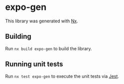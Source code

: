 # expo-gen

This library was generated with [Nx](https://nx.dev).

## Building

Run `nx build expo-gen` to build the library.

## Running unit tests

Run `nx test expo-gen` to execute the unit tests via [Jest](https://jestjs.io).

